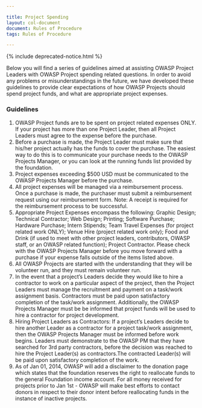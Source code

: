 ```yaml
---

title: Project Spending
layout: col-document
document: Rules of Procedure
tags: Rules of Procedure

---
```


{% include deprecated-notice.html %}


Below you will find a series of guidelines aimed at assisting OWASP Project Leaders with OWASP Project spending related questions. In order to avoid any problems or misunderstandings in the future, we have developed these guidelines to provide clear expectations of how OWASP Projects should spend project funds, and what are appropriate project expenses.

### Guidelines

1. OWASP Project funds are to be spent on project related expenses ONLY. If your project has more than one Project Leader, then all Project Leaders must agree to the expense before the purchase.
2. Before a purchase is made, the Project Leader must make sure that his/her project actually has the funds to cover the purchase. The easiest way to do this is to communicate your purchase needs to the OWASP Projects Manager, or you can look at the running funds list provided by the foundation.
3. Project expenses exceeding $500 USD must be communicated to the OWASP Projects Manager before the purchase.
4. All project expenses will be managed via a reimbursement process. Once a purchase is made, the purchaser must submit a reimbursement request using our reimbursement form. Note: A receipt is required for the reimbursement process to be successful.
5. Appropriate Project Expenses encompass the following: Graphic Design; Technical Contractor; Web Design; Printing; Software Purchase; Hardware Purchase; Intern Stipends; Team Travel Expenses (for project related work ONLY); Venue Hire (project related work only); Food and Drink (if used to meet with other project leaders, contributors, OWASP staff, or an OWASP related function); Project Contractor. Please check with the OWASP Projects Manager before you move forward with a purchase if your expense falls outside of the items listed above.
6. All OWASP Projects are started with the understanding that they will be volunteer run, and they must remain volunteer run.
7. In the event that a project’s Leaders decide they would like to hire a contractor to work on a particular aspect of the project, then the Project Leaders must manage the recruitment and payment on a task/work assignment basis. Contractors must be paid upon satisfactory completion of the task/work assignment. Additionally, the OWASP Projects Manager must be be informed that project funds will be used to hire a contractor for project development.
8. Hiring Project Leaders as Contractors: If a project’s Leaders decide to hire another Leader as a contractor for a project task/work assignment, then the OWASP Projects Manager must be informed before work begins. Leaders must demonstrate to the OWASP PM that they have searched for 3rd party contractors, before the decision was reached to hire the Project Leader(s) as contractors.The contracted Leader(s) will be paid upon satisfactory completion of the work.
9. As of Jan 01, 2014, OWASP will add a disclaimer to the donation page which states that the foundation reserves the right to reallocate funds to the general Foundation income account. For all money received for projects prior to Jan 1st - OWASP will make best efforts to contact donors in respect to their donor intent before reallocating funds in the instance of inactive projects.
